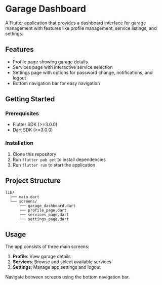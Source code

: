 # Garage Dashboard

A Flutter application that provides a dashboard interface for garage management with features like profile management, service listings, and settings.

## Features

- Profile page showing garage details
- Services page with interactive service selection
- Settings page with options for password change, notifications, and logout
- Bottom navigation bar for easy navigation

## Getting Started

### Prerequisites

- Flutter SDK (>=3.0.0)
- Dart SDK (>=3.0.0)

### Installation

1. Clone this repository
2. Run `flutter pub get` to install dependencies
3. Run `flutter run` to start the application

## Project Structure

```
lib/
  ├── main.dart
  └── screens/
      ├── garage_dashboard.dart
      ├── profile_page.dart
      ├── services_page.dart
      └── settings_page.dart
```

## Usage

The app consists of three main screens:
1. **Profile**: View garage details
2. **Services**: Browse and select available services
3. **Settings**: Manage app settings and logout

Navigate between screens using the bottom navigation bar.
